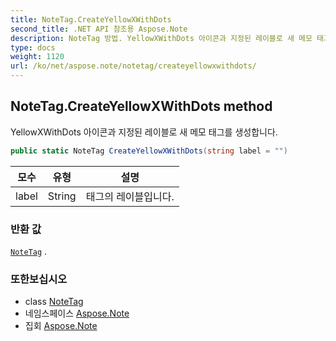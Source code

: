 ```yaml
---
title: NoteTag.CreateYellowXWithDots
second_title: .NET API 참조용 Aspose.Note
description: NoteTag 방법. YellowXWithDots 아이콘과 지정된 레이블로 새 메모 태그를 생성합니다.
type: docs
weight: 1120
url: /ko/net/aspose.note/notetag/createyellowxwithdots/
---
```

## NoteTag.CreateYellowXWithDots method

YellowXWithDots 아이콘과 지정된 레이블로 새 메모 태그를 생성합니다.

```csharp
public static NoteTag CreateYellowXWithDots(string label = "")
```

| 모수 | 유형 | 설명 |
| --- | --- | --- |
| label | String | 태그의 레이블입니다. |

### 반환 값

[`NoteTag`](../) .

### 또한보십시오

* class [NoteTag](../)
* 네임스페이스 [Aspose.Note](../../notetag/)
* 집회 [Aspose.Note](../../../)


